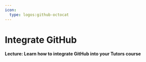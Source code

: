 ```yaml
---
icon:
  type: logos:github-octocat
---
```


# Integrate GitHub

<b>Lecture: Learn how to integrate GitHub into your Tutors course</b>
